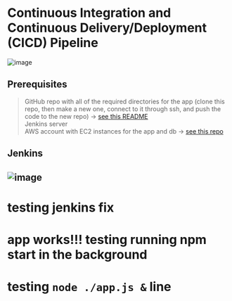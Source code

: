 # Continuous Integration and Continuous Delivery/Deployment (CICD) Pipeline
![image](https://user-images.githubusercontent.com/88166874/132583482-6d8060cb-54ac-43d7-8d7c-0ba62a9549a9.png)
## Prerequisites
> GitHub repo with all of the required directories for the app (clone this repo, then make a new one, connect to it through ssh, and push the code to the new repo) -> [see this README](https://github.com/am93596/SRE_Github_SSH/blob/main/README.md)  
> Jenkins server  
> AWS account with EC2 instances for the app and db -> [see this repo](https://github.com/am93596/SRE_intro_cloud_computing_two_tier_arch)  
## Jenkins
![image](https://user-images.githubusercontent.com/88166874/132583118-1a674c3b-0a95-420f-96bd-ea7c3a95ab29.png)
- 
# testing jenkins fix
# app works!!! testing running npm start in the background
# testing `node ./app.js &` line
